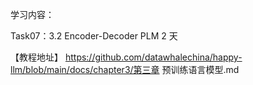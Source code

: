 学习内容：

Task07：3.2 Encoder-Decoder PLM 2 天 

【教程地址】
https://github.com/datawhalechina/happy-llm/blob/main/docs/chapter3/第三章 预训练语言模型.md